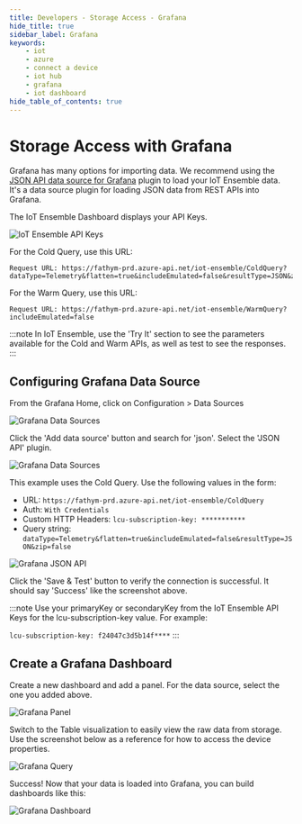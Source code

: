 ```yaml
---
title: Developers - Storage Access - Grafana
hide_title: true
sidebar_label: Grafana
keywords:
    - iot
    - azure
    - connect a device
    - iot hub
    - grafana
    - iot dashboard
hide_table_of_contents: true
---
```


# Storage Access with Grafana

Grafana has many options for importing data. We recommend using the [JSON API data source for Grafana](https://github.com/marcusolsson/grafana-json-datasource) plugin to load your IoT Ensemble data. It's a data source plugin for loading JSON data from REST APIs into Grafana.

The IoT Ensemble Dashboard displays your API Keys. 

![IoT Ensemble API Keys](https://www.fathym.com/iot/img/screenshots/dashboard-storage-access.png)

For the Cold Query, use this URL:

```console
Request URL: https://fathym-prd.azure-api.net/iot-ensemble/ColdQuery?dataType=Telemetry&flatten=true&includeEmulated=false&resultType=JSON&zip=false
```

For the Warm Query, use this URL:

```console
Request URL: https://fathym-prd.azure-api.net/iot-ensemble/WarmQuery?includeEmulated=false
```

:::note
In IoT Ensemble, use the 'Try It' section to see the parameters available for the Cold and Warm APIs, as well as test to see the responses. 
:::

## Configuring Grafana Data Source

From the Grafana Home, click on Configuration > Data Sources 

![Grafana Data Sources](https://www.fathym.com/iot/img/screenshots/grafana-1.jpg)

Click the 'Add data source' button and search for 'json'.  Select the 'JSON API' plugin.

![Grafana Data Sources](https://www.fathym.com/iot/img/screenshots/grafana-2.jpg)

This example uses the Cold Query. Use the following values in the form: 

- URL: `https://fathym-prd.azure-api.net/iot-ensemble/ColdQuery`
- Auth: `With Credentials`
- Custom HTTP Headers: `lcu-subscription-key: ***********`
- Query string: `dataType=Telemetry&flatten=true&includeEmulated=false&resultType=JSON&zip=false` 

![Grafana JSON API](https://www.fathym.com/iot/img/screenshots/grafana-3.jpg)

Click the 'Save & Test' button to verify the connection is successful. It should say 'Success' like the screenshot above. 

:::note
Use your primaryKey or secondaryKey from the IoT Ensemble API Keys for the lcu-subscription-key value. For example:

`lcu-subscription-key: f24047c3d5b14f****`
:::

## Create a Grafana Dashboard 

Create a new dashboard and add a panel. For the data source, select the one you added above. 

![Grafana Panel](https://www.fathym.com/iot/img/screenshots/grafana-4.jpg)

Switch to the Table visualization to easily view the raw data from storage. Use the screenshot below as a reference for how to access the device properties. 

![Grafana Query](https://www.fathym.com/iot/img/screenshots/grafana-5.jpg)

Success! Now that your data is loaded into Grafana, you can build dashboards like this:

![Grafana Dashboard](https://www.fathym.com/iot/img/screenshots/grafana-6.jpg)
 
